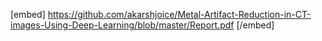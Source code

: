 [embed] https://github.com/akarshjoice/Metal-Artifact-Reduction-in-CT-images-Using-Deep-Learning/blob/master/Report.pdf [/embed]

